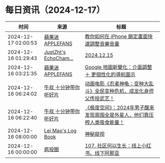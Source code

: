 ﻿# 每日资讯（2024-12-17）

|时间|来源|标题|
|---|---|---|
|2024-12-17 02:00:53|[蘋果迷 APPLEFANS](https://applefans.today/feed/)|[教你如何在 iPhone 鎖定畫面快速調整音樂音量](https://applefans.today/2024-12-iphone-lock-screen-control-volume/)|
|2024-12-16 01:29:43|[JustZht's EchoCham...](https://www.justzht.com/rss/)|[2024.12.15](https://www.justzht.com/2024-12-15/)|
|2024-12-16 03:21:35|[蘋果迷 APPLEFANS](https://applefans.today/feed/)|[Google 地圖新變化：介面調整 ＋ 更個性化的導航圖示](https://applefans.today/2024-12-google-maps-interface-new-features/)|
|2024-12-16 06:24:02|[牛叔 十分钟带你听好片](https://getpodcast.xyz/data/ximalaya/11534451.xml)|[动画电影《忍者神龟：变种大乱斗》全民变种危机，成龙化身师父传授武艺！](https://www.ximalaya.com/sound/784694707)|
|2024-12-16 06:22:40|[牛叔 十分钟带你听好片](https://getpodcast.xyz/data/ximalaya/11534451.xml)|[《极度空间》：2024年男子醒来发现周围全是外星人，他们靠压榨人类吸食能量！](https://www.ximalaya.com/sound/784694501)|
|2024-12-16 08:00:00|[Lei Mao's Log Book](https://leimao.github.io/atom.xml)|[神秘窥视](https://leimao.github.io/essay/The-Watchers-2024/)|
|2024-12-16 00:00:00|[疯投圈](https://crazy.capital/feed)|[107. 社区何以生长：线上小红书、线下阿那亚](https://crazy.capital/107)|
